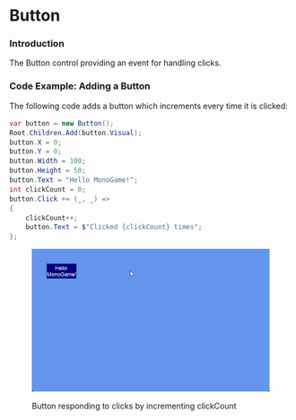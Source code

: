 # Button

### Introduction

The Button control providing an event for handling clicks.

### Code Example: Adding a Button

The following code adds a button which increments every time it is clicked:

```csharp
var button = new Button();
Root.Children.Add(button.Visual);
button.X = 0;
button.Y = 0;
button.Width = 100;
button.Height = 50;
button.Text = "Hello MonoGame!";
int clickCount = 0;
button.Click += (_, _) =>
{
    clickCount++;
    button.Text = $"Clicked {clickCount} times";
};
```

<figure><img src="../../../.gitbook/assets/24_06 36 41 (1).gif" alt=""><figcaption><p>Button responding to clicks by incrementing clickCount</p></figcaption></figure>
